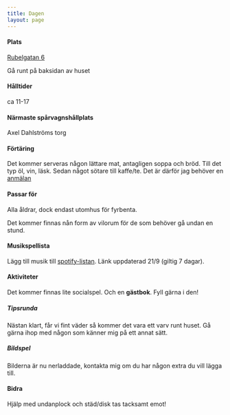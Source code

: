 ```yaml
---
title: Dagen
layout: page
---
```


#### Plats
[Rubelgatan 6](https://maps.app.goo.gl/s5QJx1dpCG939s3C8)

Gå runt på baksidan av huset

#### Hålltider
ca 11-17

#### Närmaste spårvagnshållplats
Axel Dahlströms torg

#### Förtäring
Det kommer serveras någon lättare mat, antagligen soppa och bröd. Till det typ öl, vin, läsk. Sedan något sötare till kaffe/te. Det är därför jag behöver en [anmälan](./bombornot)

#### Passar för
Alla åldrar, dock endast utomhus för fyrbenta.

Det kommer finnas nån form av vilorum för de som behöver gå undan en stund.

#### Musikspellista
Lägg till musik till [spotify-listan](https://open.spotify.com/playlist/7eB0CsMO9Bz1TZHcM7rIHd?si=d5e55acca8874b9d&pt=e9d530d75367bab41e042d3d11820020). Länk uppdaterad 21/9 (giltig 7 dagar).

#### Aktiviteter
Det kommer finnas lite socialspel. Och en **gästbok**. Fyll gärna i den!

##### Tipsrunda
Nästan klart, får vi fint väder så kommer det vara ett varv runt huset. Gå gärna ihop med någon som känner mig på ett annat sätt.

##### Bildspel
Bilderna är nu nerladdade, kontakta mig om du har någon extra du vill lägga till.

#### Bidra
Hjälp med undanplock och städ/disk tas tacksamt emot!


